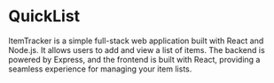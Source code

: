 # QuickList
ItemTracker is a simple full-stack web application built with React and Node.js. It allows users to add and view a list of items. The backend is powered by Express, and the frontend is built with React, providing a seamless experience for managing your item lists.
